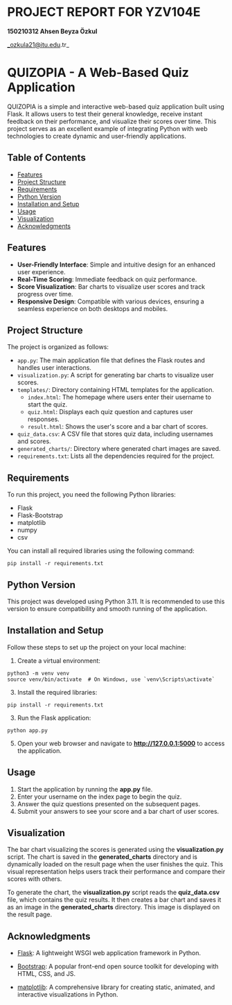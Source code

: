 # PROJECT REPORT FOR YZV104E  

**150210312 Ahsen Beyza Özkul**

_ozkula21@itu.edu.tr_


# QUIZOPIA - A Web-Based Quiz Application 


QUIZOPIA is a simple and interactive web-based quiz application built using Flask. It allows users to test their general knowledge, receive instant feedback on their performance, and visualize their scores over time. This project serves as an excellent example of integrating Python with web technologies to create dynamic and user-friendly applications.

## Table of Contents

- [Features](#features)
- [Project Structure](#project-structure)
- [Requirements](#requirements)
- [Python Version](#python-version)
- [Installation and Setup](#installation-and-setup)
- [Usage](#usage)
- [Visualization](#visualization)
- [Acknowledgments](#acknowledgments)

## Features

- **User-Friendly Interface**: Simple and intuitive design for an enhanced user experience.
- **Real-Time Scoring**: Immediate feedback on quiz performance.
- **Score Visualization**: Bar charts to visualize user scores and track progress over time.
- **Responsive Design**: Compatible with various devices, ensuring a seamless experience on both desktops and mobiles.

## Project Structure

The project is organized as follows:

- `app.py`: The main application file that defines the Flask routes and handles user interactions.
- `visualization.py`: A script for generating bar charts to visualize user scores.
- `templates/`: Directory containing HTML templates for the application.
  - `index.html`: The homepage where users enter their username to start the quiz.
  - `quiz.html`: Displays each quiz question and captures user responses.
  - `result.html`: Shows the user's score and a bar chart of scores.
- `quiz_data.csv`: A CSV file that stores quiz data, including usernames and scores.
- `generated_charts/`: Directory where generated chart images are saved.
- `requirements.txt`: Lists all the dependencies required for the project.

## Requirements

To run this project, you need the following Python libraries:

- Flask
- Flask-Bootstrap
- matplotlib
- numpy
- csv

You can install all required libraries using the following command:

```
pip install -r requirements.txt
```

## Python Version

This project was developed using Python 3.11. It is recommended to use this version to ensure compatibility and smooth running of the application.

## Installation and Setup

Follow these steps to set up the project on your local machine:

1. Create a virtual environment:
```
python3 -m venv venv
source venv/bin/activate  # On Windows, use `venv\Scripts\activate`
```

3. Install the required libraries:
```
pip install -r requirements.txt
```
3. Run the Flask application:
```
python app.py
```
5. Open your web browser and navigate to **http://127.0.0.1:5000** to access the application.

## Usage

1. Start the application by running the **app.py** file.
2. Enter your username on the index page to begin the quiz.
3. Answer the quiz questions presented on the subsequent pages.
4. Submit your answers to see your score and a bar chart of user scores.

## Visualization

The bar chart visualizing the scores is generated using the **visualization.py** script. The chart is saved in the **generated_charts** directory and is dynamically loaded on the result page when the user finishes the quiz. This visual representation helps users track their performance and compare their scores with others.

To generate the chart, the **visualization.py** script reads the **quiz_data.csv** file, which contains the quiz results. It then creates a bar chart and saves it as an image in the **generated_charts** directory. This image is displayed on the result page.

## Acknowledgments

- [Flask](https://flask.palletsprojects.com/en/3.0.x/): A lightweight WSGI web application framework in Python.

- [Bootstrap](https://getbootstrap.com/): A popular front-end open source toolkit for developing with HTML, CSS, and JS.

- [matplotlib](https://matplotlib.org/): A comprehensive library for creating static, animated, and interactive visualizations in Python.



